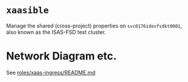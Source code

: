# `xaasible`

Manage the shared (cross-project) properties on `svc0176idevfsdkt0001`, also known as the ISAS-FSD test cluster.

# Network Diagram etc.

See [roles/xaas-ingress/README.md](roles/xaas-ingress/README.md)
